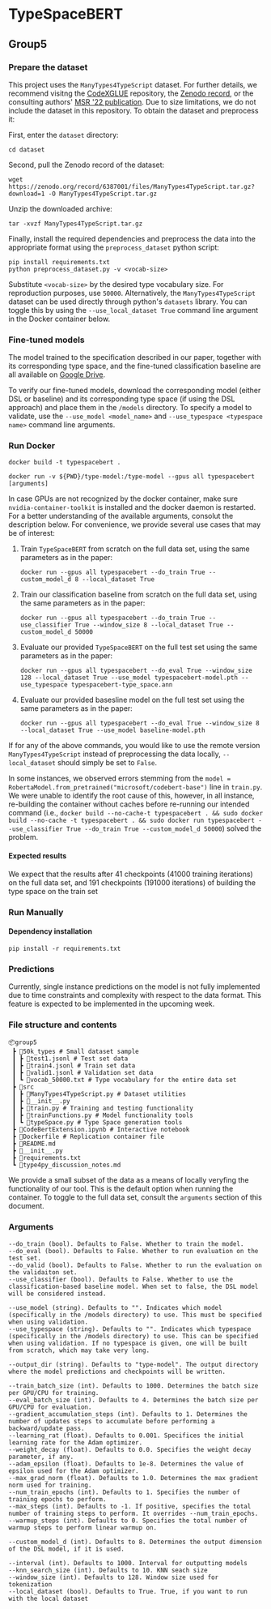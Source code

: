 # TypeSpaceBERT
## Group5

### Prepare the dataset

This project uses the `ManyTypes4TypeScript` dataset. For further details, we recommend visitng the [CodeXGLUE](https://github.com/microsoft/CodeXGLUE/tree/main/Code-Code/TypePrediction-TypeScript) repository, the [Zenodo record](https://zenodo.org/record/6387001), or the consulting authors' [MSR '22 publication](https://www.kevinrjesse.com/pdfs/ManyTypes4TypeScript.pdf). Due to size limitations, we do not include the dataset in this repository. To obtain the dataset and preprocess it:

First, enter the `dataset` directory:

```
cd dataset
```

Second, pull the Zenodo record of the dataset:

```
wget https://zenodo.org/record/6387001/files/ManyTypes4TypeScript.tar.gz?download=1 -O ManyTypes4TypeScript.tar.gz
```

Unzip the downloaded archive:

```
tar -xvzf ManyTypes4TypeScript.tar.gz
```

Finally, install the required dependencies and preprocess the data into the appropriate format using the `preprocess_dataset` python script:

```
pip install requirements.txt
python preprocess_dataset.py -v <vocab-size> 
```

Substitute `<vocab-size>` by the desired type vocabulary size. For reproduction purposes, use `50000`. Alternatively, the `ManyTypes4TypeScript` dataset can be used directly through python's `datasets` library. You can toggle this by using the `--use_local_dataset True` command line argument in the Docker container below.

### Fine-tuned models

The model trained to the specification described in our paper, together with its corresponding type space, and the fine-tuned classification baseline are all available on [Google Drive](https://drive.google.com/drive/folders/1-9SD27j9PFIpHO71G4Zduc-1CgCXuVqR).

To verify our fine-tuned models, download the corresponding model (either DSL or baseline) and its corresponding type space (if using the DSL approach) and place them in the `/models` directory. To specify a model to validate, use the `--use_model <model_name>` and `--use_typespace <typespace name>` command line arguments.

### Run Docker

```
docker build -t typespacebert .
```

```
docker run -v ${PWD}/type-model:/type-model --gpus all typespacebert [arguments]
```

In case GPUs are not recognized by the docker container, make sure `nvidia-container-toolkit` is installed and the docker daemon is restarted. For a better understanding of the available arguments, consolut the description below. For convenience, we provide several use cases that may be of interest:

1. Train `TypeSpaceBERT` from scratch on the full data set, using the same parameters as in the paper:

   ```docker run --gpus all typespacebert --do_train True --custom_model_d 8 --local_dataset True```

2. Train our classification baseline from scratch on the full data set, using the same parameters as in the paper:

   ```docker run --gpus all typespacebert --do_train True --use_classifier True --window_size 8 --local_dataset True --custom_model_d 50000```

3. Evaluate our provided `TypeSpaceBERT` on the full test set using the same parameters as in the paper:

   ```docker run --gpus all typespacebert --do_eval True --window_size 128 --local_dataset True --use_model typespacebert-model.pth --use_typespace typespacebert-type_space.ann```

4. Evaluate our provided basesline model on the full test set using the same parameters as in the paper:

   ```docker run --gpus all typespacebert --do_eval True --window_size 8 --local_dataset True --use_model baseline-model.pth```

If for any of the above commands, you would like to use the remote version `ManyTypes4TypeScript` instead of preprocessing the data locally, `--local_dataset` should simply be set to `False`.

In some instances, we observed errors stemming from the `model = RobertaModel.from_pretrained("microsoft/codebert-base")` line in `train.py`. We were unable to identify the root cause of this, however, in all instance, re-building the container without caches before re-running our intended command (i.e., `docker build --no-cache-t typespacebert . && sudo docker build --no-cache -t typespacebert . && sudo docker run typespacebert --use_classifier True --do_train True --custom_model_d 50000`) solved the problem.

#### Expected results

We expect that the results after 41 checkpoints (41000 training iterations) on the full data set, and 191 checkpoints (191000 iterations) of building the type space on the train set

### Run Manually

#### Dependency installation
```
pip install -r requirements.txt
```

### Predictions

Currently, single instance predictions on the model is not fully implemented due to time constraints and complexity with respect to the data format. This feature is expected to be implemented in the upcoming week.

### File structure and contents

```
📦group5
 ┣ 📂50k_types # Small dataset sample
 ┃ ┣ 📜test1.jsonl # Test set data
 ┃ ┣ 📜train4.jsonl # Train set data
 ┃ ┣ 📜valid1.jsonl # Validation set data
 ┃ ┗ 📜vocab_50000.txt # Type vocabulary for the entire data set
 ┣ 📂src
 ┃ ┣ 📜ManyTypes4TypeScript.py # Dataset utilities
 ┃ ┣ 📜__init__.py
 ┃ ┣ 📜train.py # Training and testing functionality
 ┃ ┣ 📜trainFunctions.py # Model functionality tools
 ┃ ┗ 📜typeSpace.py # Type Space generation tools
 ┣ 📜CodeBertExtension.ipynb # Interactive notebook
 ┣ 📜Dockerfile # Replication container file
 ┣ 📜README.md
 ┣ 📜__init__.py
 ┣ 📜requirements.txt
 ┗ 📜type4py_discussion_notes.md
```


We provide a small subset of the data as a means of locally veryfing the functionality of our tool. This is the default option when running the container. To toggle to the full data set, consult the `arguments` section of this document.



### Arguments

```
--do_train (bool). Defaults to False. Whether to train the model.
--do_eval (bool). Defaults to False. Whether to run evaluation on the test set.
--do_valid (bool). Defaults to False. Whether to run the evaluation on the validaiton set.
--use_classifier (bool). Defaults to False. Whether to use the classification-based baseline model. When set to false, the DSL model will be considered instead.

--use_model (string). Defaults to "". Indicates which model (specifically in the /models directory) to use. This must be specified when using validation.
--use_typespace (string). Defaults to "". Indicates which typespace (specifically in the /models directory) to use. This can be specified when using validation. If no typespace is given, one will be built from scratch, which may take very long.

--output_dir (string). Defaults to "type-model". The output directory where the model predictions and checkpoints will be written.

--train_batch_size (int). Defaults to 1000. Determines the batch size per GPU/CPU for training.
--eval_batch_size (int). Defaults to 4. Determines the batch size per GPU/CPU for evaluation.
--gradient_accumulation_steps (int). Defaults to 1. Determines the number of updates steps to accumulate before performing a backward/update pass.
--learning_rat (float). Defaults to 0.001. Specifices the initial learning rate for the Adam optimizer.
--weight_decay (float). Defaults to 0.0. Specifies the weight decay parameter, if any.
--adam_epsilon (float). Defaults to 1e-8. Determines the value of epsilon used for the Adam optimizer.
--max_grad_norm (float). Defaults to 1.0. Determines the max gradient norm used for training.
--num_train_epochs (int). Defaults to 1. Specifies the number of training epochs to perform.
--max_steps (int). Defaults to -1. If positive, specifies the total number of training steps to perform. It overrides --num_train_epochs.
--warmup_steps (int). Defaults to 0. Specifies the total number of warmup steps to perform linear warmup on.

--custom_model_d (int). Defaults to 8. Determines the output dimension of the DSL model, if it is used.

--interval (int). Defaults to 1000. Interval for outputting models
--knn_search_size (int). Defaults to 10. KNN seach size
--window_size (int). Defaults to 128. Window size used for tokenization              
--local_dataset (bool). Defaults to True. True, if you want to run with the local dataset 
```